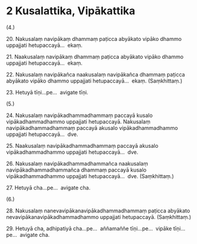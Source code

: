 # 2 Kusalattika, Vipākattika

(4.)

20\. Nakusalaṃ navipākaṃ dhammaṃ paṭicca abyākato vipāko dhammo uppajjati hetupaccayā…  ekaṃ.

21\. Naakusalaṃ navipākaṃ dhammaṃ paṭicca abyākato vipāko dhammo uppajjati hetupaccayā…  ekaṃ.

22\. Nakusalaṃ navipākañca naakusalaṃ navipākañca dhammaṃ paṭicca abyākato vipāko dhammo uppajjati hetupaccayā…  ekaṃ. (Saṃkhittaṃ.)

23\. Hetuyā tīṇi…pe…  avigate tīṇi.

(5.)

24\. Nakusalaṃ navipākadhammadhammaṃ paccayā kusalo vipākadhammadhammo uppajjati hetupaccayā. Nakusalaṃ navipākadhammadhammaṃ paccayā akusalo vipākadhammadhammo uppajjati hetupaccayā…  dve.

25\. Naakusalaṃ navipākadhammadhammaṃ paccayā akusalo vipākadhammadhammo uppajjati hetupaccayā…  dve.

26\. Nakusalaṃ navipākadhammadhammañca naakusalaṃ navipākadhammadhammañca dhammaṃ paccayā kusalo vipākadhammadhammo uppajjati hetupaccayā…  dve. (Saṃkhittaṃ.)

27\. Hetuyā cha…pe…  avigate cha.

(6.)

28\. Nakusalaṃ nanevavipākanavipākadhammadhammaṃ paṭicca abyākato nevavipākanavipākadhammadhammo uppajjati hetupaccayā. (Saṃkhittaṃ.)

29\. Hetuyā cha, adhipatiyā cha…pe…  aññamaññe tīṇi…pe…  vipāke tīṇi…pe…  avigate cha.
